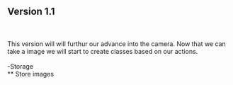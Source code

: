 Version 1.1<br>
-----------
<br>
<br>
This version will will furthur our advance into the camera. Now that we
can take a image we will start to create classes based on our actions.<br>
<br>
-Storage<br>
** Store images
</body>
</html>
